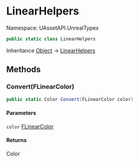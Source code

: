 # LinearHelpers

Namespace: UAssetAPI.UnrealTypes

```csharp
public static class LinearHelpers
```

Inheritance [Object](https://docs.microsoft.com/en-us/dotnet/api/system.object) → [LinearHelpers](./uassetapi.unrealtypes.linearhelpers.md)

## Methods

### **Convert(FLinearColor)**

```csharp
public static Color Convert(FLinearColor color)
```

#### Parameters

`color` [FLinearColor](./uassetapi.unrealtypes.flinearcolor.md)<br>

#### Returns

Color<br>
